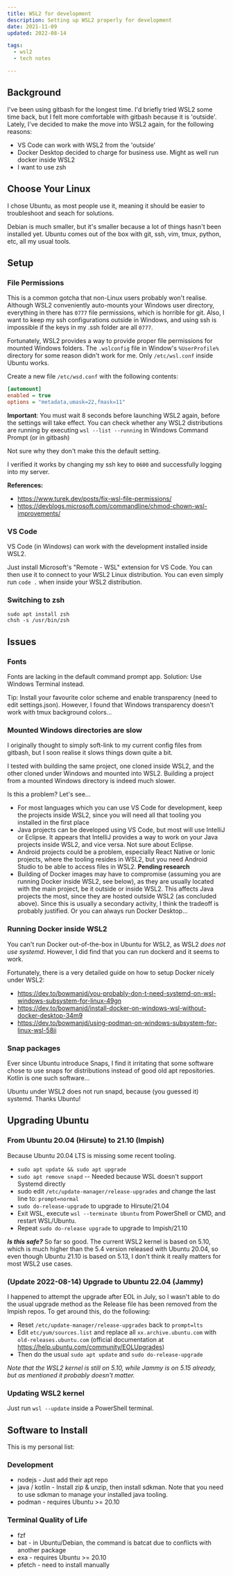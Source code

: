 ```yaml
---
title: WSL2 for development
description: Setting up WSL2 properly for development
date: 2021-11-09
updated: 2022-08-14

tags:
  - wsl2
  - tech notes

---
```

## Background

I've been using gitbash for the longest time. I'd briefly tried WSL2 some time back, but I felt more comfortable with gitbash because it is 'outside'. Lately, I've decided to make the move into WSL2 again, for the following reasons:

- VS Code can work with WSL2 from the 'outside'
- Docker Desktop decided to charge for business use. Might as well run docker inside WSL2
- I want to use zsh

## Choose Your Linux

I chose Ubuntu, as most people use it, meaning it should be easier to troubleshoot and seach for solutions.

Debian is much smaller, but it's smaller because a lot of things hasn't been installed yet. Ubuntu comes out of the box with git, ssh, vim, tmux, python, etc, all my usual tools.

## Setup

### File Permissions

This is a common gotcha that non-Linux users probably won't realise. Although WSL2 conveniently auto-mounts your Windows user directory, everything in there has `0777` file permissions, which is horrible for git. Also, I want to keep my ssh configurations outside in Windows, and using ssh is impossible if the keys in my .ssh folder are all `0777`.

Fortunately, WSL2 provides a way to provide proper file permissions for mounted Windows folders. The `.wslconfig` file in Window's `%UserProfile%` directory for some reason didn't work for me. Only `/etc/wsl.conf` inside Ubuntu works.

Create a new file `/etc/wsd.conf` with the following contents:

```ini
[automount]
enabled = true
options = "metadata,umask=22,fmask=11"
```

**Important**: You must wait 8 seconds before launching WSL2 again, before the settings will take effect. You can check whether any WSL2 distributions are running by executing `wsl --list --running` in Windows Command Prompt (or in gitbash)

Not sure why they don't make this the default setting.

I verified it works by changing my ssh key to `0600` and successfully logging into my server.

**References:**

- <https://www.turek.dev/posts/fix-wsl-file-permissions/>
- <https://devblogs.microsoft.com/commandline/chmod-chown-wsl-improvements/>

### VS Code

VS Code (in Windows) can work with the development installed inside WSL2.

Just install Microsoft's "Remote - WSL" extension for VS Code. You can then use it to connect to your WSL2 Linux distribution. You can even simply run `code .` when inside your WSL2 distribution.

### Switching to zsh

```shell
sudo apt install zsh
chsh -s /usr/bin/zsh
```

## Issues

### Fonts

Fonts are lacking in the default command prompt app. Solution: Use Windows Terminal instead.

Tip: Install your favourite color scheme and enable transparency (need to edit settings.json). However, I found that Windows transparency doesn't work with tmux background colors... 

### Mounted Windows directories are slow

I originally thought to simply soft-link to my current config files from gitbash, but I soon realise it slows things down quite a bit.

I tested with building the same project, one cloned inside WSL2, and the other cloned under Windows and mounted into WSL2. Building a project from a mounted Windows directory is indeed much slower.

Is this a problem? Let's see...

- For most languages which you can use VS Code for development, keep the projects inside WSL2, since you will need all that tooling you installed in the first place
- Java projects can be developed using VS Code, but most will use IntelliJ or Eclipse. It appears that IntelliJ provides a way to work on your Java projects inside WSL2, and vice versa. Not sure about Eclipse.
- Android projects could be a problem, especially React Native or Ionic projects, where the tooling resides in WSL2, but you need Android Studio to be able to access files in WSL2. **Pending research**
- Building of Docker images may have to compromise (assuming you are running Docker inside WSL2, see below), as they are usually located with the main project, be it outside or inside WSL2. This affects Java projects the most, since they are hosted outside WSL2 (as concluded above). Since this is usually a secondary activity, I think the tradeoff is probably justified. Or you can always run Docker Desktop...

### Running Docker inside WSL2

You can't run Docker out-of-the-box in Ubuntu for WSL2, as WSL2 _does not use systemd_. However, I did find that you can run dockerd and it seems to work.

Fortunately, there is a very detailed guide on how to setup Docker nicely under WSL2:

- <https://dev.to/bowmanjd/you-probably-don-t-need-systemd-on-wsl-windows-subsystem-for-linux-49gn>
- <https://dev.to/bowmanjd/install-docker-on-windows-wsl-without-docker-desktop-34m9>
- <https://dev.to/bowmanjd/using-podman-on-windows-subsystem-for-linux-wsl-58ji>

### Snap packages

Ever since Ubuntu introduce Snaps, I find it irritating that some software chose to use snaps for distributions instead of good old apt repositories. Kotlin is one such software...

Ubuntu under WSL2 does not run snapd, because (you guessed it) systemd. Thanks Ubuntu!

## Upgrading Ubuntu

### From Ubuntu 20.04 (Hirsute) to 21.10 (Impish)

Because Ubuntu 20.04 LTS is missing some recent tooling.

- `sudo apt update && sudo apt upgrade`
- `sudo apt remove snapd` -- Needed because WSL doesn't support Systemd directly
- sudo edit `/etc/update-manager/release-upgrades` and change the last line to: `prompt=normal`
- `sudo do-release-upgrade` to upgrade to Hirsute/21.04
- Exit WSL, execute `wsl --terminate Ubuntu` from PowerShell or CMD, and restart WSL/Ubuntu.
- Repeat `sudo do-release upgrade` to upgrade to Impish/21.10

_**Is this safe?**_ So far so good. The current WSL2 kernel is based on 5.10, which is much higher than the 5.4 version released with Ubuntu 20.04, so even though Ubuntu 21.10 is based on 5.13, I don't think it really matters for most WSL2 use cases.

### (Update 2022-08-14) Upgrade to Ubuntu 22.04 (Jammy)

I happened to attempt the upgrade after EOL in July, so I wasn't able to do the usual upgrade method as the Release file has been removed from the Impish repos. To get around this, do the following:

- Reset `/etc/update-manager/release-upgrades` back to `prompt=lts`
- Edit `etc/yum/sources.list` and replace all `xx.archive.ubuntu.com` with `old-releases.ubuntu.com` (official documentation at <https://help.ubuntu.com/community/EOLUpgrades>)
- Then do the usual `sudo apt update` and `sudo do-release-upgrade`

_Note that the WSL2 kernel is still on 5.10, while Jammy is on 5.15 already, but as mentioned it probably doesn't matter._

### Updating WSL2 kernel

Just run `wsl --update` inside a PowerShell terminal.

## Software to Install

This is my personal list:

### Development

- nodejs - Just add their apt repo
- java / kotlin - Install zip & unzip, then install sdkman. Note that you need to use sdkman to manage your installed java tooling.
- podman - requires Ubuntu >= 20.10

### Terminal Quality of Life

- fzf
- bat - in Ubuntu/Debian, the command is batcat due to conflicts with another package
- exa - requires Ubuntu >= 20.10
- pfetch - need to install manually

